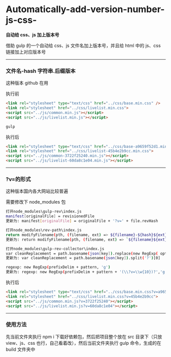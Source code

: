 # Automatically-add-version-number-js-css-

**自动给 css、js 加上版本号**

借助 gulp 的一个自动给 css、js 文件名加上版本号，并且给 html 中的 js、css 链接加上对应版本号

---

### 文件名-hash 字符串.后缀版本

这种版本 github 在用

执行前

```html
<link rel="stylesheet" type="text/css" href="../css/base.min.css" />
<link rel="stylesheet" href="../css/livelist.min.css">
<script src="../js/common.min.js"></script>
<script src="../js/livelist.min.js"></script>
```

```bash
gulp
```

执行后

```html
<link rel="stylesheet" type="text/css" href="../css/base-a9659f52d1.min.css" />
<link rel="stylesheet" href="../css/livelist-45b4e2b9cc.min.css">
<script src="../js/common-3722f25240.min.js"></script>
<script src="../js/livelist-60da8c1e04.min.js"></script>
```

---

### ?v=的形式

这种版本国内各大网站比较普遍

需要修改下 node_modules 包

```bash
打开node_modules\gulp-rev\index.js
manifest[originalFile] = revisionedFile
更新为: manifest[originalFile] = originalFile + '?v=' + file.revHash
```

```bash
打开node_modules\rev-path\index.js
return modifyFilename(pth, (filename, ext) => ${filename}-${hash}${ext})
更新为: return modifyFilename(pth, (filename, ext) => `${filename}${ext}`)
```

```bash
打开node_modules\gulp-rev-collector\index.js
var cleanReplacement = path.basename(json[key]).replace(new RegExp( opts.revSuffix ), '' )
更新为: var cleanReplacement = path.basename(json[key]).split('?')[0]

regexp: new RegExp(prefixDelim + pattern, 'g')
更新为: regexp: new RegExp(prefixDelim + pattern + '(\\?v=\\w{10})?','g')
```

执行后

```html
<link rel="stylesheet" type="text/css" href="../css/base.min.css?v=a9659f52d1" />
<link rel="stylesheet" href="../css/livelist.min.css?v=45b4e2b9cc">
<script src="../js/common.min.js?v=3722f25240"></script>
<script src="../js/livelist.min.js?v=60da8c1e04"></script>
```

---

### 使用方法

先当前文件夹执行 npm i 下载好依赖包，然后把项目整个放在 src 目录下（只放 view、js、css 也行，自己看着改），然后当前文件夹执行 gulp 命令，生成的在 build 文件夹中
